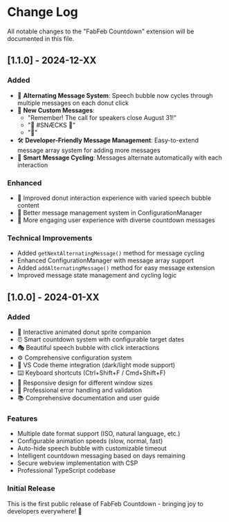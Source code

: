 # Change Log

All notable changes to the "FabFeb Countdown" extension will be documented in this file.

## [1.1.0] - 2024-12-XX

### Added
- 🔄 **Alternating Message System**: Speech bubble now cycles through multiple messages on each donut click
- 💬 **New Custom Messages**: 
  - "Remember! The call for speakers close August 31!"
  - "💚 #SNÆCKS 💚"
  - "💚"
- 🛠️ **Developer-Friendly Message Management**: Easy-to-extend message array system for adding more messages
- 🔁 **Smart Message Cycling**: Messages alternate automatically with each interaction

### Enhanced
- 🍩 Improved donut interaction experience with varied speech bubble content
- 📝 Better message management system in ConfigurationManager
- 🎯 More engaging user experience with diverse countdown messages

### Technical Improvements
- Added `getNextAlternatingMessage()` method for message cycling
- Enhanced ConfigurationManager with message array support
- Added `addAlternatingMessage()` method for easy message extension
- Improved message state management and cycling logic

## [1.0.0] - 2024-01-XX

### Added
- 🍩 Interactive animated donut sprite companion
- ⏰ Smart countdown system with configurable target dates
- 🎭 Beautiful speech bubble with click interactions
- ⚙️ Comprehensive configuration system
- 🎨 VS Code theme integration (dark/light mode support)
- ⌨️ Keyboard shortcuts (Ctrl+Shift+F / Cmd+Shift+F)
- 📱 Responsive design for different window sizes
- 🔧 Professional error handling and validation
- 📚 Comprehensive documentation and user guide

### Features
- Multiple date format support (ISO, natural language, etc.)
- Configurable animation speeds (slow, normal, fast)
- Auto-hide speech bubble with customizable timeout
- Intelligent countdown messaging based on days remaining
- Secure webview implementation with CSP
- Professional TypeScript codebase

### Initial Release
This is the first public release of FabFeb Countdown - bringing joy to developers everywhere! 🎉
